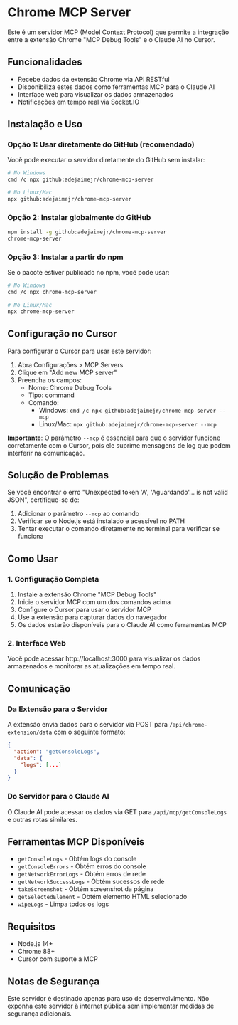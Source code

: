 # Chrome MCP Server

Este é um servidor MCP (Model Context Protocol) que permite a integração entre a extensão Chrome "MCP Debug Tools" e o Claude AI no Cursor.

## Funcionalidades

- Recebe dados da extensão Chrome via API RESTful
- Disponibiliza estes dados como ferramentas MCP para o Claude AI
- Interface web para visualizar os dados armazenados
- Notificações em tempo real via Socket.IO

## Instalação e Uso

### Opção 1: Usar diretamente do GitHub (recomendado)

Você pode executar o servidor diretamente do GitHub sem instalar:

```bash
# No Windows
cmd /c npx github:adejaimejr/chrome-mcp-server

# No Linux/Mac
npx github:adejaimejr/chrome-mcp-server
```

### Opção 2: Instalar globalmente do GitHub

```bash
npm install -g github:adejaimejr/chrome-mcp-server
chrome-mcp-server
```

### Opção 3: Instalar a partir do npm

Se o pacote estiver publicado no npm, você pode usar:

```bash
# No Windows
cmd /c npx chrome-mcp-server

# No Linux/Mac
npx chrome-mcp-server
```

## Configuração no Cursor

Para configurar o Cursor para usar este servidor:

1. Abra Configurações > MCP Servers
2. Clique em "Add new MCP server"
3. Preencha os campos:
   - Nome: Chrome Debug Tools
   - Tipo: command
   - Comando: 
     - Windows: `cmd /c npx github:adejaimejr/chrome-mcp-server --mcp`
     - Linux/Mac: `npx github:adejaimejr/chrome-mcp-server --mcp`

**Importante**: O parâmetro `--mcp` é essencial para que o servidor funcione corretamente com o Cursor, pois ele suprime mensagens de log que podem interferir na comunicação.

## Solução de Problemas

Se você encontrar o erro "Unexpected token 'A', 'Aguardando'... is not valid JSON", certifique-se de:

1. Adicionar o parâmetro `--mcp` ao comando
2. Verificar se o Node.js está instalado e acessível no PATH
3. Tentar executar o comando diretamente no terminal para verificar se funciona

## Como Usar

### 1. Configuração Completa

1. Instale a extensão Chrome "MCP Debug Tools"
2. Inicie o servidor MCP com um dos comandos acima
3. Configure o Cursor para usar o servidor MCP
4. Use a extensão para capturar dados do navegador
5. Os dados estarão disponíveis para o Claude AI como ferramentas MCP

### 2. Interface Web

Você pode acessar http://localhost:3000 para visualizar os dados armazenados e monitorar as atualizações em tempo real.

## Comunicação

### Da Extensão para o Servidor

A extensão envia dados para o servidor via POST para `/api/chrome-extension/data` com o seguinte formato:

```json
{
  "action": "getConsoleLogs",
  "data": {
    "logs": [...]
  }
}
```

### Do Servidor para o Claude AI

O Claude AI pode acessar os dados via GET para `/api/mcp/getConsoleLogs` e outras rotas similares.

## Ferramentas MCP Disponíveis

- `getConsoleLogs` - Obtém logs do console
- `getConsoleErrors` - Obtém erros do console
- `getNetworkErrorLogs` - Obtém erros de rede
- `getNetworkSuccessLogs` - Obtém sucessos de rede
- `takeScreenshot` - Obtém screenshot da página
- `getSelectedElement` - Obtém elemento HTML selecionado
- `wipeLogs` - Limpa todos os logs

## Requisitos

- Node.js 14+
- Chrome 88+
- Cursor com suporte a MCP

## Notas de Segurança

Este servidor é destinado apenas para uso de desenvolvimento. Não exponha este servidor à internet pública sem implementar medidas de segurança adicionais.